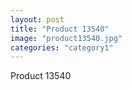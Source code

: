 ```yaml
---
layout: post
title: "Product 13540"
image: "product13540.jpg"
categories: "category1"
---
```

Product 13540
